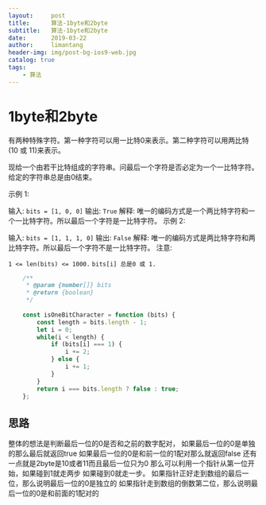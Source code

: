 ```yaml
---
layout:     post
title:      算法-1byte和2byte
subtitle:   算法-1byte和2byte
date:       2019-03-22
author:     limantang
header-img: img/post-bg-ios9-web.jpg
catalog: true
tags:
    - 算法
---
```


# 1byte和2byte

有两种特殊字符。第一种字符可以用一比特0来表示。第二种字符可以用两比特(10 或 11)来表示。

现给一个由若干比特组成的字符串。问最后一个字符是否必定为一个一比特字符。给定的字符串总是由0结束。

示例 1:

输入: 
`bits = [1, 0, 0]`
输出: `True`
解释: 
唯一的编码方式是一个两比特字符和一个一比特字符。所以最后一个字符是一比特字符。
示例 2:

输入: 
`bits = [1, 1, 1, 0]`
输出: `False`
解释: 
唯一的编码方式是两比特字符和两比特字符。所以最后一个字符不是一比特字符。
注意:

`1 <= len(bits) <= 1000.`
`bits[i] 总是0 或 1.`


```javascript
    /**
     * @param {number[]} bits
     * @return {boolean}
     */
        
    const isOneBitCharacter = function (bits) {
        const length = bits.length - 1;
        let i = 0;
        while(i < length) {
            if (bits[i] === 1) {
                i += 2;
            } else {
                i += 1;
            }
        }
        return i === bits.length ? false : true;
    };

```

## 思路

整体的想法是判断最后一位的0是否和之前的数字配对，
如果最后一位的0是单独的那么最后就返回true
如果最后一位的0是和前一位的1配对那么就返回false
还有一点就是2byte是10或者11而且最后一位只为0
那么可以利用一个指针从第一位开始，如果碰到1就走两步
如果碰到0就走一步。
如果指针正好走到数组的最后一位，那么说明最后一位的0是独立的
如果指针走到数组的倒数第二位，那么说明最后一位的0是和前面的1配对的

